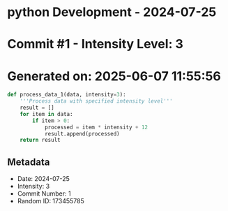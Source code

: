 ﻿# python Development - 2024-07-25
# Commit #1 - Intensity Level: 3
# Generated on: 2025-06-07 11:55:56
```python
def process_data_1(data, intensity=3):
    '''Process data with specified intensity level'''
    result = []
    for item in data:
        if item > 0:
            processed = item * intensity + 12
            result.append(processed)
    return result
```
## Metadata
- Date: 2024-07-25
- Intensity: 3
- Commit Number: 1
- Random ID: 173455785
